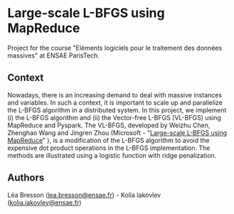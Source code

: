 # Large-scale L-BFGS using MapReduce

Project for the course "Eléments logiciels pour le traitement des données massives" at ENSAE ParisTech.

## Context

Nowadays, there is an increasing demand to deal with massive instances and variables. In such a context, it is important to scale up and parallelize the L-BFGS algorithm in a distributed system. In this project, we implement (i) the L-BFGS algorithm and (ii) the Vector-free L-BFGS (VL-BFGS) using MapReduce and Pyspark. The VL-BFGS, developed by Weizhu Chen, Zhenghao Wang and Jingren Zhou (Microsoft - "[Large-scale L-BFGS using MapReduce](https://papers.nips.cc/paper/5333-large-scale-l-bfgs-using-mapreduce)" ), is a modification of the L-BFGS algorithm to avoid the expensive dot product operations in the L-BFGS implementation. The methods are illustrated using a logistic function with ridge penalization.

## Authors

Léa Bresson (lea.bresson@ensae.fr) - Kolia Iakovlev (kolia.iakovlev@ensae.fr)
